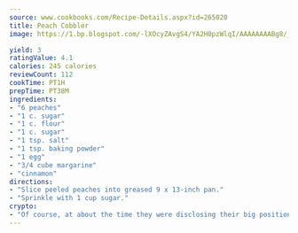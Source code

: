 ```yaml
---
source: www.cookbooks.com/Recipe-Details.aspx?id=265020
title: Peach Cobbler
image: https://1.bp.blogspot.com/-lXOcyZAvgS4/YA2H0pzWlqI/AAAAAAAABg8/_HX4JI-WmFM0Tz684w_qYjP9vBzksmFNgCLcBGAsYHQ/s219/20.png

yield: 3
ratingValue: 4.1
calories: 245 calories
reviewCount: 112
cookTime: PT1H
prepTime: PT38M
ingredients:
- "6 peaches"
- "1 c. sugar"
- "1 c. flour"
- "1 c. sugar"
- "1 tsp. salt"
- "1 tsp. baking powder"
- "1 egg"
- "3/4 cube margarine"
- "cinnamon"
directions:
- "Slice peeled peaches into greased 9 x 13-inch pan."
- "Sprinkle with 1 cup sugar."
crypto:
- "Of course, at about the time they were disclosing their big position, Bitcoin started to crash."
---
```

